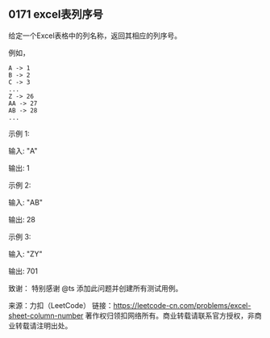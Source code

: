## 0171 excel表列序号

给定一个Excel表格中的列名称，返回其相应的列序号。

例如，

    A -> 1
    B -> 2
    C -> 3
    ...
    Z -> 26
    AA -> 27
    AB -> 28 
    ...
示例 1:

输入: "A"

输出: 1

示例 2:

输入: "AB"

输出: 28

示例 3:

输入: "ZY"

输出: 701

致谢：
特别感谢 @ts 添加此问题并创建所有测试用例。

来源：力扣（LeetCode）
链接：https://leetcode-cn.com/problems/excel-sheet-column-number
著作权归领扣网络所有。商业转载请联系官方授权，非商业转载请注明出处。
